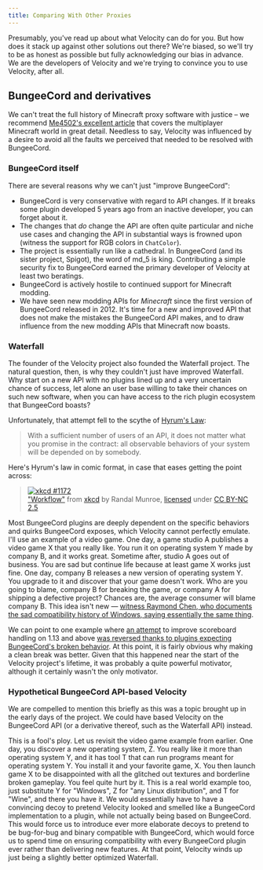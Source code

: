 ```yaml
---
title: Comparing With Other Proxies
---
```


Presumably, you've read up about what Velocity can do for you. But how does it stack up against other solutions out there? We're biased, so we'll try to be as honest as possible but fully acknowledging our bias in advance. We are the developers of Velocity and we're trying to convince you to use Velocity, after all.

## BungeeCord and derivatives

We can't treat the full history of Minecraft proxy software with justice &ndash; we recommend [Me4502's excellent article](https://madelinemiller.dev/blog/decade-of-minecraft-multiplayer/) that covers the multiplayer Minecraft world in great detail. Needless to say, Velocity was influenced by a desire to avoid all the faults we perceived that needed to be resolved with BungeeCord.

### BungeeCord itself

There are several reasons why we can't just "improve BungeeCord":

* BungeeCord is very conservative with regard to API changes. If it breaks some plugin developed 5 years ago from an inactive developer, you can forget about it.
* The changes that _do_ change the API are often quite particular and niche use cases and changing the API in substantial ways is frowned upon (witness the support for RGB colors in `ChatColor`).
* The project is essentially run like a cathedral. In BungeeCord (and its sister project, Spigot), the word of md_5 is king. Contributing a simple security fix to BungeeCord earned the primary developer of Velocity at least two beratings.
* BungeeCord is actively hostile to continued support for Minecraft modding.
* We have seen new modding APIs for _Minecraft_ since the first version of BungeeCord released in 2012. It's time for a new and improved API that does not make the mistakes the BungeeCord API makes, and to draw influence from the new modding APIs that Minecraft now boasts.

### Waterfall

The founder of the Velocity project also founded the Waterfall project. The natural question, then, is why they couldn't just have improved Waterfall. Why start on a new API with no plugins lined up and a very uncertain chance of success, let alone an user base willing to take their chances on such new software, when you can have access to the rich plugin ecosystem that BungeeCord boasts?

Unfortunately, that attempt fell to the scythe of [Hyrum's Law](https://www.hyrumslaw.com/):

> With a sufficient number of users of an API, it does not matter what you promise in the contract: all observable behaviors of your system will be depended on by somebody.

Here's Hyrum's law in comic format, in case that eases getting the point across:

> [![xkcd #1172](https://imgs.xkcd.com/comics/workflow.png)](https://xkcd.com/1172/)  
> ["Workflow"](https://xkcd.com/1172/) from [xkcd](https://xkcd.com/) by Randal Munroe, [licensed](https://xkcd.com/license.html) under [CC BY-NC 2.5](https://creativecommons.org/licenses/by-nc/2.5/)

Most BungeeCord plugins are deeply dependent on the specific behaviors and quirks BungeeCord exposes, which Velocity cannot perfectly emulate. I'll use an example of a video game. One day, a game studio A publishes a video game X that you really like. You run it on operating system Y made by company B, and it works great. Sometime after, studio A goes out of business. You are sad but continue life because at least game X works just fine. One day, company B releases a new version of operating system Y. You upgrade to it and discover that your game doesn't work. Who are you going to blame, company B for breaking the game, or company A for shipping a defective project? Chances are, the average consumer will blame company B. This idea isn't new &mdash; [witness Raymond Chen, who documents the sad compatibility history of Windows, saying essentially the same thing](https://devblogs.microsoft.com/oldnewthing/20110131-00/?p=11633).

We can point to one example where [an attempt](https://github.com/PaperMC/Waterfall/commit/c8eb6aec7bac82fd309fa6d6113b8a0418317b01) to improve scoreboard handling on 1.13 and above [was reversed thanks to plugins expecting BungeeCord's broken behavior](https://github.com/PaperMC/Waterfall/issues/255). At this point, it is fairly obvious why making a clean break was better. Given that this happened near the start of the Velocity project's lifetime, it was probably a quite powerful motivator, although it certainly wasn't the only motivator.

### Hypothetical BungeeCord API-based Velocity

We are compelled to mention this briefly as this was a topic brought up in the early days of the project. We could have based Velocity on the BungeeCord API (or a derivative thereof, such as the Waterfall API) instead.

This is a fool's ploy. Let us revisit the video game example from earlier. One day, you discover a new operating system, Z. You really like it more than operating system Y, and it has tool T that can run programs meant for operating system Y. You install it and your favorite game, X. You then launch game X to be disappointed with all the glitched out textures and borderline broken gameplay. You feel quite hurt by it. This is a real world example too, just substitute Y for "Windows", Z for "any Linux distribution", and T for "Wine", and there you have it. We would essentially have to have a convincing decoy to pretend Velocity looked and smelled like a BungeeCord implementation to a plugin, while not actually being based on BungeeCord. This would force us to introduce ever more elaborate decoys to pretend to be bug-for-bug and binary compatible with BungeeCord, which would force us to spend time on ensuring compatibility with every BungeeCord plugin ever rather than delivering new features. At that point, Velocity winds up just being a slightly better optimized Waterfall.

